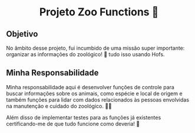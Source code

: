 # <p align="center">Projeto Zoo Functions 🦁<p/>

## Objetivo

No âmbito desse projeto, fui incumbido de uma missão super importante: organizar as informações do zoológico! 🐒 tudo isso usando Hofs.

## Minha Responsabilidade

Minha responsabilidade aqui é desenvolver funções de controle para buscar informações sobre os animais, como espécie e local de origem e também funções para lidar com dados relacionados às pessoas envolvidas na manutenção e cuidado do zoológico. 🧑‍🌾

Além disso de implementar testes para as funções já existentes certificando-me de que tudo funcione como deveria! 🚀
